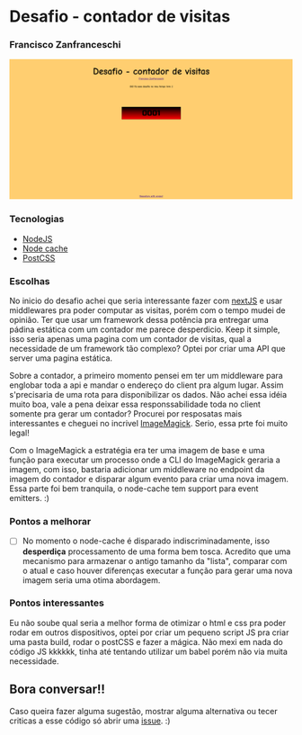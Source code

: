 # Desafio - contador de visitas
### Francisco Zanfranceschi
![Imagem da tela do projeto](/.github/assets/projeto_screenshot.png "Print da tela")
### Tecnologias
 - [NodeJS](https://nodejs.org/en/)
 - [Node cache](https://www.npmjs.com/package/node-cache)
 - [PostCSS](https://postcss.org/)

### Escolhas
No inicio do desafio achei que seria interessante fazer com [nextJS]() e usar
middlewares pra poder computar as visitas, porém com o tempo mudei de opinião. Ter 
que usar um framework dessa potência pra entregar uma pádina estática com um 
contador me parece desperdicio. Keep it simple, isso seria apenas uma pagina 
com um contador de visitas, qual a necessidade de um framework tão complexo? 
Optei por criar uma API que server uma pagina estática.

Sobre a contador, a primeiro momento pensei em ter um middleware para englobar toda a api
e mandar o endereço do client pra algum lugar. Assim s'precisaria de uma rota para 
disponibilizar os dados. Não achei essa idéia muito boa, vale a pena deixar essa 
responssabilidade toda no client somente pra gerar um contador? Procurei por resposatas mais 
interessantes e cheguei no incrivel [ImageMagick](https://imagemagick.org/index.php). Serio, essa prte foi muito legal!

Com o ImageMagick a estratégia era ter uma imagem de base e uma função para 
executar um processo onde a CLI do ImageMagick geraria a imagem, 
com isso, bastaria adicionar um middleware no endpoint da imagem do contador e disparar 
algum evento para criar uma nova imagem. Essa parte foi bem tranquila, o node-cache 
tem support para event emitters. :)

### Pontos a melhorar
- [ ] No momento o node-cache é disparado indiscriminadamente, isso **desperdiça** 
processamento de uma forma bem tosca. Acredito que uma mecanismo para armazenar o 
antigo tamanho da "lista", comparar com o atual e caso houver diferenças executar 
a função para gerar uma nova imagem seria uma otima abordagem.

### Pontos interessantes
Eu não soube qual seria a melhor forma de otimizar o html e css pra poder rodar em 
outros dispositivos, optei por criar um pequeno script JS pra criar uma pasta build, 
rodar o postCSS e fazer a mágica. Não mexi em nada do código JS kkkkkk, tinha até 
tentando utilizar um babel porém não via muita necessidade.

## Bora conversar!!
Caso queira fazer alguma sugestão, mostrar alguma alternativa ou tecer criticas 
a esse código só abrir uma [issue](https://docs.github.com/pt/issues/tracking-your-work-with-issues/creating-an-issue). :)
